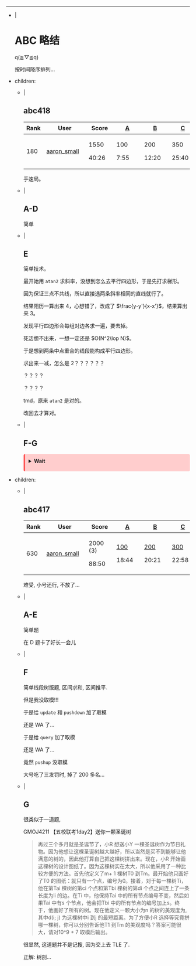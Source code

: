 ---
- |
    # ABC 略结

    q(≧▽≦q)

    按时间降序排列...

- children:
    - |
        ## abc418

        <table><thead><tr><th class="sort-th no-break sort-asc" style="width: 3%;">Rank</th> <th class="sort-th no-break standings-th-user" style="min-width: 100px;">User</th>  <th class="sort-th no-break" style="width: 60px; min-width: 60px;">Score</th> <th class="sort-th no-break" style="width: 60px; min-width: 60px;"><a href="https://atcoder.jp/contests/abc418/tasks/abc418_a" target="_blank">A</a></th><th class="sort-th no-break" style="width: 60px; min-width: 60px;"><a href="https://atcoder.jp/contests/abc418/tasks/abc418_b" target="_blank">B</a></th><th class="sort-th no-break" style="width: 60px; min-width: 60px;"><a href="https://atcoder.jp/contests/abc418/tasks/abc418_c" target="_blank">C</a></th><th class="sort-th no-break" style="width: 60px; min-width: 60px;"><a href="https://atcoder.jp/contests/abc418/tasks/abc418_d" target="_blank">D</a></th><th class="sort-th no-break" style="width: 60px; min-width: 60px;"><a href="https://atcoder.jp/contests/abc418/tasks/abc418_e" target="_blank">E</a></th><th class="sort-th no-break" style="width: 60px; min-width: 60px;"><a href="https://atcoder.jp/contests/abc418/tasks/abc418_f" target="_blank">F</a></th><th class="sort-th no-break" style="width: 60px; min-width: 60px;"><a href="https://atcoder.jp/contests/abc418/tasks/abc418_g" target="_blank">G</a></th><th class="standings-result-th standings-perf" style="width:84px;min-width:84px;">Performance</th><th class="standings-result-th standings-rate" style="width:168px;min-width:168px;">Rating 变化</th></tr></thead><tr class="info"><td class="standings-rank"><span>180</span> <!----></td> <td class="standings-username"><!---->  <!----> <a href="https://atcoder.jp/users/aaron_small" class="username"><!---->  <span class="user-blue">aaron_small</span></a> <span class="standings-user-btn"><a href=""><span aria-hidden="true" class="glyphicon glyphicon-eye-open black"></span></a> <!----></span> <!----></td>  <td class="standings-result"><p><!----> <span class="standings-score">1550</span> <!----> <!----></p> <!----> <p>40:26</p></td> <td class="standings-result"><p><!----> <span class="standings-ac">100</span> <!----> <!----></p> <!----> <p>7:55</p></td><td class="standings-result"><p><!----> <span class="standings-ac">200</span> <!----> <!----></p> <!----> <p>12:20</p></td><td class="standings-result"><p><!----> <span class="standings-ac">350</span> <!----> <!----></p> <!----> <p>25:40</p></td><td class="standings-result"><p><!----> <span class="standings-ac">425</span> <!----> <!----></p> <!----> <p>28:05</p></td><td class="standings-result"><p><!----> <span class="standings-ac">475</span> <!----> <!----></p> <!----> <p>40:26</p></td><td class="standings-result"><!----> <p>-</p></td><td class="standings-result"><!----> <p>-</p></td><td class="standings-result standings-perf"><span class="user-yellow">2176</span></td><td class="standings-result standings-rate"><span class="bold"><span class="user-blue">1890</span></span> → <span class="bold"><span class="user-blue">1927</span></span> <span class="grey">(+37)</span></td></tr></table>

        手速局。

    - |
        ## A-D

        简单

    - |
        ## E

        简单技术。

        最开始用 `atan2` 求斜率，没想到怎么去平行四边形，于是先打求梯形。

        因为保证三点不共线，所以直接选两条斜率相同的直线就行了。

        结果阳历一算出来 $4$，心想错了，改成了 $\frac{y-y'}{x-x'}$，结果算出来 $3$。

        发现平行四边形会每组对边各求一遍，要去掉。

        死活想不出来，一想一定还是 $O(N^2\lop N)$。

        于是想到两条中点重合的线段能构成平行四边形。

        求出来一减，怎么是 $2$？？？？？？

        ？？？？

        ？？？？

        tmd，原来 `atan2` 是对的。

        改回去才算对。

    - |
        ## F-G

        <details class="danger-box" style="background-color: #ffcdcd; border-left: 4px solid #ff5454; padding: 10px; margin: 10px 0; border-radius: 4px;"><summary style="margin-bottom: 10px; font-weight: bold; cursor: pointer;"
        >Wait</summary>

        <details class="danger-box" style="background-color: #ffcdcd; border-left: 4px solid #ff5454; padding: 10px; margin: 10px 0; border-radius: 4px;"><summary style="margin-bottom: 10px; font-weight: bold; cursor: pointer;"
        >Wait</summary>

        <details class="danger-box" style="background-color: #ffcdcd; border-left: 4px solid #ff5454; padding: 10px; margin: 10px 0; border-radius: 4px;"><summary style="margin-bottom: 10px; font-weight: bold; cursor: pointer;"
        >Wait</summary>

        <details class="danger-box" style="background-color: #ffcdcd; border-left: 4px solid #ff5454; padding: 10px; margin: 10px 0; border-radius: 4px;"><summary style="margin-bottom: 10px; font-weight: bold; cursor: pointer;"
        >Wait</summary>

        <details class="danger-box" style="background-color: #ffcdcd; border-left: 4px solid #ff5454; padding: 10px; margin: 10px 0; border-radius: 4px;"><summary style="margin-bottom: 10px; font-weight: bold; cursor: pointer;"
        >Wait</summary>

        sᴉsʎlɐuɐ uᴉ

        急啥？
        </details>
        </details>
        </details>
        </details>
        </details>

- children:
    - |
        ## abc417

        <table><thead><tr><th class="sort-th no-break sort-asc" style="width: 3%;">Rank</th> <th class="sort-th no-break standings-th-user" style="min-width: 100px;">User</th>  <th class="sort-th no-break" style="width: 60px; min-width: 60px;">Score</th> <th class="sort-th no-break" style="width: 60px; min-width: 60px;"><a href="https://atcoder.jp/contests/abc417/tasks/abc417_a" target="_blank">A</a></th><th class="sort-th no-break" style="width: 60px; min-width: 60px;"><a href="https://atcoder.jp/contests/abc417/tasks/abc417_b" target="_blank">B</a></th><th class="sort-th no-break" style="width: 60px; min-width: 60px;"><a href="https://atcoder.jp/contests/abc417/tasks/abc417_c" target="_blank">C</a></th><th class="sort-th no-break" style="width: 60px; min-width: 60px;"><a href="https://atcoder.jp/contests/abc417/tasks/abc417_d" target="_blank">D</a></th><th class="sort-th no-break" style="width: 60px; min-width: 60px;"><a href="https://atcoder.jp/contests/abc417/tasks/abc417_e" target="_blank">E</a></th><th class="sort-th no-break" style="width: 60px; min-width: 60px;"><a href="https://atcoder.jp/contests/abc417/tasks/abc417_f" target="_blank">F</a></th><th class="sort-th no-break" style="width: 60px; min-width: 60px;"><a href="https://atcoder.jp/contests/abc417/tasks/abc417_g" target="_blank">G</a></th><th class="standings-result-th standings-perf" style="width:84px;min-width:84px;">Performance</th><th class="standings-result-th standings-rate" style="width:168px;min-width:168px;">Rating 变化</th></tr></thead><tr class="info"><td class="standings-rank"><span>630</span> <!----></td> <td class="standings-username"><!---->  <!----> <a href="https://atcoder.jp/users/aaron_small" class="username"><!----> <span class="user-blue">aaron_small</span></a> <span class="standings-user-btn"><a href=""><span aria-hidden="true" class="glyphicon glyphicon-eye-open black"></span></a> <a href="https://atcoder.jp/contests/abc417/submissions?f.User=aaron_small"><span aria-hidden="true" data-html="true" data-toggle="tooltip" title="view aaron_small's submissions" class="glyphicon glyphicon-search black"></span></a></span> <!----></td>  <td class="standings-result"><p><!----> <span class="standings-score">2000</span> <!----> <span class="standings-wa">(3)</span></p> <!----> <p>88:50</p></td> <td class="standings-result"><p><!----> <a href="https://atcoder.jp/contests/abc417/submissions/68124779"><span class="standings-ac">100</span></a> <!----> <!----></p> <!----> <p>18:44</p></td><td class="standings-result"><p><!----> <a href="https://atcoder.jp/contests/abc417/submissions/68125884"><span class="standings-ac">200</span></a> <!----> <!----></p> <!----> <p>20:21</p></td><td class="standings-result"><p><!----> <a href="https://atcoder.jp/contests/abc417/submissions/68127545"><span class="standings-ac">300</span></a> <!----> <!----></p> <!----> <p>22:58</p></td><td class="standings-result"><p><!----> <a href="https://atcoder.jp/contests/abc417/submissions/68152330"><span class="standings-ac">425</span></a> <!----> <!----></p> <!----> <p>73:50</p></td><td class="standings-result"><p><!----> <a href="https://atcoder.jp/contests/abc417/submissions/68134166"><span class="standings-ac">475</span></a> <!----> <!----></p> <!----> <p>35:15</p></td><td class="standings-result"><p><!----> <a href="https://atcoder.jp/contests/abc417/submissions/68146356"><span class="standings-ac">500</span></a> <!----> <span class="standings-wa">(3)</span></p> <!----> <p>59:54</p></td><td class="standings-result"><p><!----> <!----> <span>(0)</span> <!----></p> <!----> <!----></td><td class="standings-result standings-perf"><span class="user-blue">1750</span></td><td class="standings-result standings-rate"><span class="bold"><span class="user-blue">1909</span></span> → <span class="bold"><span class="user-blue">1890</span></span> <span class="grey">(-19)</span></td></tr></table>

        难受, 小号还行, 不放了...

    - |
        ## A-E
        
        简单题

        在 D 题卡了好长一会儿

    - | 
        ## F

        简单线段树版题, 区间求和, 区间推平.

        但是我没取模!!!

        于是给 `update` 和 `pushdown` 加了取模

        还是 WA 了...

        于是给 `query` 加了取模

        还是 WA 了...

        竟然 `pushup` 没取模

        大号吃了三发罚时, 掉了 $200$ 多名...

    - |
        ## G
        很类似于一道题, 
        
        GMOJ4211 【五校联考1day2】送你一颗圣诞树

        >再过三个多月就是圣诞节了，小R 想送小Y 一棵圣诞树作为节日礼物。因为他想让这棵圣诞树越大越好，所以当然是买不到能够让他满意的树的，因此他打算自己把这棵树拼出来。现在，小R 开始画这棵树的设计图纸了。因为这棵树实在太大，所以他采用了一种比较方便的方法。首先他定义了m+ 1 棵树T0 到Tm。最开始他只画好了T0 的图纸：就只有一个点，编号为0。接着，对于每一棵树Ti，他在第Tai 棵树的第ci 个点和第Tbi 棵树的第di 个点之间连上了一条长度为li 的边。在Ti 中，他保持Tai 中的所有节点编号不变，然后如果Tai 中有s 个节点，他会把Tbi 中的所有节点的编号加上s。终于，他画好了所有的树。现在他定义一颗大小为n 的树的美观度为,其中d(i; j) 为这棵树中i 到j 的最短距离。为了方便小R 选择等究竟拼哪一棵树，你可以分别告诉他T1 到Tm 的美观度吗？答案可能很大，请对10^9 + 7 取模后输出。

        很显然, 这道题并不是记搜, 因为交上去 TLE 了.

        正解: 树剖...